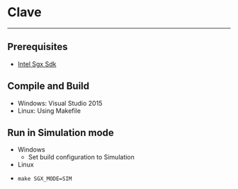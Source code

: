 # Clave
---
## Prerequisites
- [Intel Sgx Sdk](https://software.intel.com/en-us/sgx)

## Compile and Build
- Windows: Visual Studio 2015
- Linux: Using Makefile

## Run in Simulation mode
- Windows
    * Set build configuration to Simulation
- Linux
-     make SGX_MODE=SIM
